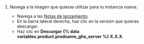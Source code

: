 1. Navega a la imagen que quieras utilizar para tu instancia nueva.

   - Navega a las [Notas de lanzamiento](/admin/release-notes).
   - En la barra lateral derecha, haz clic en la versión que quieras descargar.
   - Haz clic en **Descargar {% data variables.product.prodname_ghe_server %} X.X.X**.
